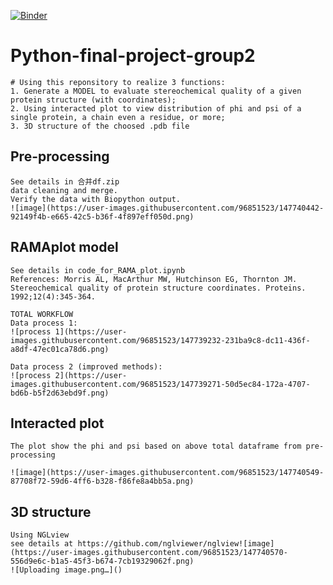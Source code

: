 [![Binder](https://mybinder.org/badge_logo.svg)](https://mybinder.org/v2/gh/xiaolianshiwo/Python-final-project-group2/HEAD)
# Python-final-project-group2
    # Using this reponsitory to realize 3 functions:
    1. Generate a MODEL to evaluate stereochemical quality of a given protein structure (with coordinates);
    2. Using interacted plot to view distribution of phi and psi of a single protein, a chain even a residue, or more;
    3. 3D structure of the choosed .pdb file
		
## Pre-processing
    See details in 合并df.zip
    data cleaning and merge.
    Verify the data with Biopython output.
    ![image](https://user-images.githubusercontent.com/96851523/147740442-92149f4b-e665-42c5-b36f-4f897eff050d.png)
    
## RAMAplot model
    See details in code_for_RAMA_plot.ipynb
    References: Morris AL, MacArthur MW, Hutchinson EG, Thornton JM. Stereochemical quality of protein structure coordinates. Proteins. 1992;12(4):345-364.
    
    TOTAL WORKFLOW
    Data process 1:
    ![process 1](https://user-images.githubusercontent.com/96851523/147739232-231ba9c8-dc11-436f-a8df-47ec01ca78d6.png)
    
    Data process 2 (improved methods):
    ![process 2](https://user-images.githubusercontent.com/96851523/147739271-50d5ec84-172a-4707-bd6b-b5f2d63ebd9f.png)
    
## Interacted plot
    The plot show the phi and psi based on above total dataframe from pre-processing
    
    ![image](https://user-images.githubusercontent.com/96851523/147740549-87708f72-59d6-4ff6-b328-f86fe8a4bb5a.png)
    
## 3D structure
    Using NGLview
    see details at https://github.com/nglviewer/nglview![image](https://user-images.githubusercontent.com/96851523/147740570-556d9e6c-b1a5-45f3-b674-7cb19329062f.png)
    ![Uploading image.png…]()
